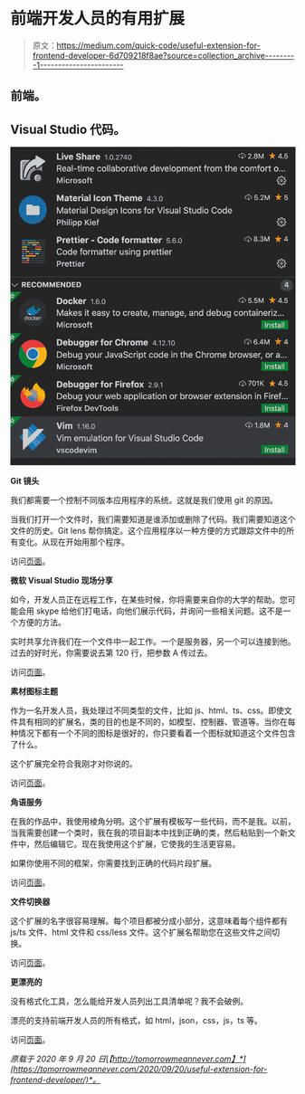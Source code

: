 # 前端开发人员的有用扩展

> 原文：<https://medium.com/quick-code/useful-extension-for-frontend-developer-6d709218f8ae?source=collection_archive---------1----------------------->

## 前端。

## Visual Studio 代码。

![](img/1dab93e8e9e667c3160105cfaab8c07a.png)

**Git 镜头**

我们都需要一个控制不同版本应用程序的系统。这就是我们使用 git 的原因。

当我们打开一个文件时，我们需要知道是谁添加或删除了代码。我们需要知道这个文件的历史。Git lens 帮你搞定。这个应用程序以一种方便的方式跟踪文件中的所有变化。从现在开始用那个程序。

访问[页面](https://github.com/eamodio/vscode-gitlens)。

**微软 Visual Studio 现场分享**

如今，开发人员正在远程工作，在某些时候，你将需要来自你的大学的帮助。您可能会用 skype 给他们打电话，向他们展示代码，并询问一些相关问题。这不是一个方便的方法。

实时共享允许我们在一个文件中一起工作。一个是服务器，另一个可以连接到他。过去的好时光，你需要说去第 120 行，把参数 A 传过去。

访问[页面](https://visualstudio.microsoft.com/en/services/live-share/)。

**素材图标主题**

作为一名开发人员，我处理过不同类型的文件，比如 js、html、ts、css。即使文件具有相同的扩展名，类的目的也是不同的，如模型、控制器、管道等。当你在每种情况下都有一个不同的图标是很好的，你只要看着一个图标就知道这个文件包含了什么。

这个扩展完全符合我刚才对你说的。

访问[页面](https://marketplace.visualstudio.com/items?itemName=PKief.material-icon-theme)。

**角语服务**

在我的作品中，我使用棱角分明。这个扩展有模板写一些代码，而不是我。以前，当我需要创建一个类时，我在我的项目副本中找到正确的类，然后粘贴到一个新文件中，然后编辑它。现在我使用这个扩展，它使我的生活更容易。

如果你使用不同的框架，你需要找到正确的代码片段扩展。

访问[页面](https://marketplace.visualstudio.com/items?itemName=Angular.ng-template)。

**文件切换器**

这个扩展的名字很容易理解。每个项目都被分成小部分，这意味着每个组件都有 js/ts 文件、html 文件和 css/less 文件。这个扩展名帮助您在这些文件之间切换。

访问[页面](https://marketplace.visualstudio.com/items?itemName=johnathanludwig.fileswitcher)。

**更漂亮的**

没有格式化工具，怎么能给开发人员列出工具清单呢？我不会破例。

漂亮的支持前端开发人员的所有格式，如 html，json，css，js，ts 等。

访问[页面](https://marketplace.visualstudio.com/items?itemName=esbenp.prettier-vscode)。

*原载于 2020 年 9 月 20 日*[*【http://tomorrowmeannever.com】*](https://tomorrowmeannever.com/2020/09/20/useful-extension-for-frontend-developer/)*。*